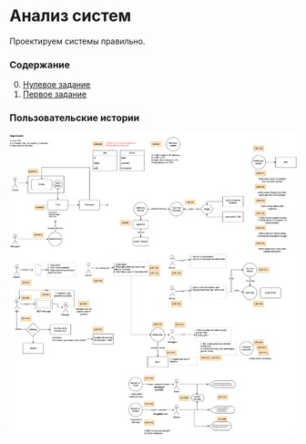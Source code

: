 # Анализ систем

Проектируем системы правильно. 

### Содержание

0. [Нулевое задание](v0.9/README.md)
1. [Первое задание](v1.0/README.md)

### Пользовательские истории

![Пользовательские истории](stories.png)